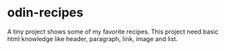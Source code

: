 # odin-recipes
A tiny project shows some of my favorite recipes. This project need basic html knowledge like header, paragraph, link, image and list.